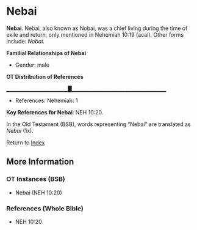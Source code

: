 # Nebai
**Nebai**. 
Nebai, also known as Nobai, was a chief living during the time of exile and return, only mentioned in Nehemiah 10:19 (acai). 
Other forms include: 
*Nobai*. 




**Familial Relationships of Nebai**


* Gender: male


**OT Distribution of References**

▁▁▁▁▁▁▁▁▁▁▁▁▁▁▁█▁▁▁▁▁▁▁▁▁▁▁▁▁▁▁▁▁▁▁▁▁▁▁
* References: Nehemiah: 1



**Key References for Nebai**: 
NEH 10:20. 


In the Old Testament (BSB), words representing “Nebai” are translated as 
*Nebai* (1x). 




Return to [Index](00-Index.md)

## More Information

### OT Instances (BSB)

* Nebai (NEH 10:20)



### References (Whole Bible)

* NEH 10:20



